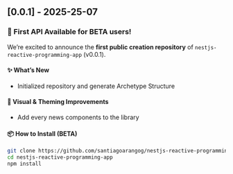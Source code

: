 ## [0.0.1] - 2025-25-07

### 🚀 First API Available for BETA users!
We’re excited to announce the **first public creation repository** of `nestjs-reactive-programming-app` (v0.0.1).

#### ✨ What’s New
- Initialized repository and generate Archetype Structure

#### 🎨 Visual & Theming Improvements
- Add every news components to the library

#### 📦 How to Install (BETA)
```bash
git clone https://github.com/santiagoarangog/nestjs-reactive-programming-app
cd nestjs-reactive-programming-app
npm install
```
